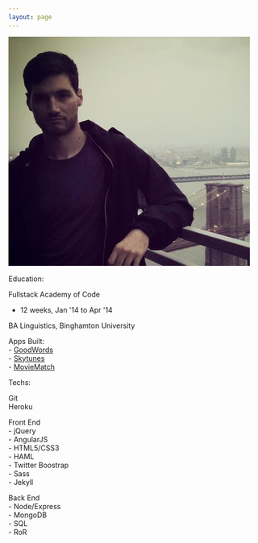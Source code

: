```yaml
---
layout: page
---
```


<img id="bio-pic" src="./images/rooftop.jpg"/>

Education:

Fullstack Academy of Code
- 12 weeks, Jan '14 to Apr '14

BA Linguistics, Binghamton University

Apps Built:
<br>- <a href="http://goodwords.herokuapp.com">GoodWords</a>
<br>- <a href="http://skytunesofficial.herokuapp.com">Skytunes</a>
<br>- <a href="http://moviematch.herokuapp.com">MovieMatch</a>

Techs:

Git<br>
Heroku

Front End
<br>- jQuery
<br>- AngularJS
<br>- HTML5/CSS3
<br>- HAML
<br>- Twitter Boostrap
<br>- Sass
<br>- Jekyll

Back End
<br>- Node/Express
<br>- MongoDB
<br>- SQL
<br>- RoR